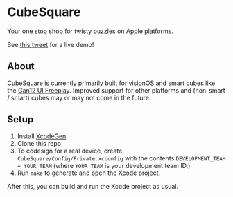 # CubeSquare

Your one stop shop for twisty puzzles on Apple platforms.

See [this tweet](https://x.com/kabiroberai/status/1902151939497873548) for a live demo!

## About

CubeSquare is currently primarily built for visionOS and smart cubes like the [Gan12 UI Freeplay](https://www.gancube.com/products/gan12-ui-freeplay-3x3-flagship-speed-cube). Improved support for other platforms and (non-smart / smart) cubes may or may not come in the future.

## Setup

1. Install [XcodeGen](https://github.com/yonaskolb/XcodeGen)
2. Clone this repo
3. To codesign for a real device, create `CubeSquare/Config/Private.xcconfig` with the contents `DEVELOPMENT_TEAM = YOUR_TEAM` (where `YOUR_TEAM` is your development team ID.)
4. Run `make` to generate and open the Xcode project.

After this, you can build and run the Xcode project as usual.
